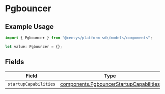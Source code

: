 # Pgbouncer

## Example Usage

```typescript
import { Pgbouncer } from "@censys/platform-sdk/models/components";

let value: Pgbouncer = {};
```

## Fields

| Field                                                                                              | Type                                                                                               | Required                                                                                           | Description                                                                                        |
| -------------------------------------------------------------------------------------------------- | -------------------------------------------------------------------------------------------------- | -------------------------------------------------------------------------------------------------- | -------------------------------------------------------------------------------------------------- |
| `startupCapabilities`                                                                              | [components.PgbouncerStartupCapabilities](../../models/components/pgbouncerstartupcapabilities.md) | :heavy_minus_sign:                                                                                 | N/A                                                                                                |
